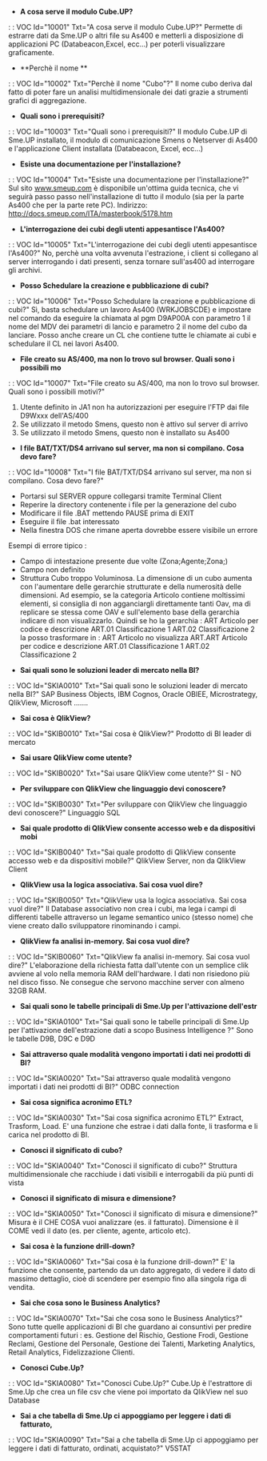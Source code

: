 - **A cosa serve il modulo Cube.UP?**

 :  : VOC Id="10001" Txt="A cosa serve il modulo Cube.UP?"
 Permette di estrarre dati da Sme.UP o altri file su As400 e metterli a disposizione di applicazioni PC (Databeacon,Excel, ecc...) per poterli visualizzare graficamente.

- **Perchè il nome **

 :  : VOC Id="10002" Txt="Perchè il nome "Cubo"?"
 Il nome cubo deriva dal fatto di poter fare un analisi multidimensionale dei dati grazie a strumenti grafici di aggregazione.

- **Quali sono i prerequisiti?**

 :  : VOC Id="10003" Txt="Quali sono i prerequisiti?"
 Il modulo Cube.UP di Sme.UP installato, il modulo di comunicazione Smens o Netserver di As400 e l'applicazione Client installata (Databeacon, Excel, ecc...)

- **Esiste una documentazione per l'installazione?**

 :  : VOC Id="10004" Txt="Esiste una documentazione per l'installazione?"
 Sul sito www.smeup.com è disponibile un'ottima guida tecnica, che vi seguirà passo passo nell'installazione di tutto il modulo (sia per la parte As400 che per la parte rete PC).
 Indirizzo: http://docs.smeup.com/ITA/masterbook/5178.htm

- **L'interrogazione dei cubi degli utenti appesantisce l'As400?**

 :  : VOC Id="10005" Txt="L'interrogazione dei cubi degli utenti appesantisce l'As400?"
 No, perchè una volta avvenuta l'estrazione, i client si collegano al server interrogando i dati presenti, senza tornare sull'as400 ad interrogare gli archivi.

- **Posso Schedulare la creazione e pubblicazione di cubi?**

 :  : VOC Id="10006" Txt="Posso Schedulare la creazione e pubblicazione di cubi?"
 Sì, basta schedulare un lavoro As400 (WRKJOBSCDE) e impostare nel comando da eseguire la chiamata al pgm D9AP00A con parametro 1 il nome del MDV dei parametri
 di lancio e parametro 2 il nome del cubo da lanciare.
 Posso anche creare un CL che contiene tutte le chiamate ai cubi e schedulare il CL nei lavori As400.

- **File creato su AS/400, ma non lo trovo sul browser. Quali sono i possibili mo**

 :  : VOC Id="10007" Txt="File creato su AS/400, ma non lo trovo sul browser. Quali sono i possibili motivi?"
 1. Utente definito in JA1 non ha autorizzazioni per eseguire l'FTP dai file D9Wxxx dell'AS/400
 2. Se utilizzato il metodo Smens, questo non è attivo sul server di arrivo
 3. Se utilizzato il metodo Smens, questo non è installato su As400

- **I file BAT/TXT/DS4 arrivano sul server, ma non si compilano. Cosa devo fare?**

 :  : VOC Id="10008" Txt="I file BAT/TXT/DS4 arrivano sul server, ma non si compilano. Cosa devo fare?"
 * Portarsi sul SERVER oppure collegarsi tramite Terminal Client
 * Reperire la directory contenente i file per la generazione del cubo
 * Modificare il file .BAT mettendo PAUSE prima di EXIT
 * Eseguire il file .bat interessato
 * Nella finestra DOS che rimane aperta dovrebbe essere visibile un errore

 Esempi di errore tipico : 
 * Campo di intestazione presente due volte (Zona;Agente;Zona;)
 * Campo non definito
 * Struttura Cubo troppo Voluminosa. La dimensione di un cubo aumenta con l'aumentare delle gerarchie strutturate e della numerosità delle dimensioni.
 Ad esempio, se la categoria Articolo contiene moltissimi elementi, si consiglia di non agganciargli direttamente tanti Oav, ma di replicare se stessa come OAV e sull'elemento base
 della gerarchia indicare di non visualizzarlo.
 Quindi se ho la gerarchia : 
 ART Articolo per codice e descrizione
 ART.01 Classificazione 1
 ART.02 Classificazione 2
 la posso trasformare in : 
 ART Articolo no visualizza
 ART.ART Articolo per codice e descrizione
 ART.01 Classificazione 1
 ART.02 Classificazione 2
- **Sai quali sono le soluzioni leader di mercato nella BI?**

 :  : VOC Id="SKIA0010" Txt="Sai quali sono le soluzioni leader di mercato nella BI?"
SAP Business Objects, IBM Cognos, Oracle OBIEE, Microstrategy, QlikView, Microsoft .......
- **Sai cosa è QlikView?**

 :  : VOC Id="SKIB0010" Txt="Sai cosa è QlikView?"
Prodotto di BI leader di mercato
- **Sai usare QlikView come utente?**

 :  : VOC Id="SKIB0020" Txt="Sai usare QlikView come utente?"
SI - NO
- **Per sviluppare con QlikView che linguaggio devi conoscere?**

 :  : VOC Id="SKIB0030" Txt="Per sviluppare con QlikView che linguaggio devi conoscere?"
Linguaggio SQL
- **Sai quale prodotto di QlikView consente accesso  web e da dispositivi mobi**

 :  : VOC Id="SKIB0040" Txt="Sai quale prodotto di QlikView consente accesso  web e da dispositivi mobile?"
QlikView Server, non da QlikView Client
- **QlikView usa la logica associativa. Sai cosa vuol dire?**

 :  : VOC Id="SKIB0050" Txt="QlikView usa la logica associativa. Sai cosa vuol dire?"
Il Database associativo non crea i cubi, ma lega i campi di differenti tabelle attraverso un legame semantico unico (stesso nome) che viene creato dallo sviluppatore rinominando i campi.
- **QlikView fa analisi in-memory. Sai cosa vuol dire?**

 :  : VOC Id="SKIB0060" Txt="QlikView fa analisi in-memory. Sai cosa vuol dire?"
L'elaborazione della richiesta fatta  dall'utente con un semplice clik avviene al volo nella memoria RAM dell'hardware. I dati non risiedono più nel disco fisso. Ne consegue che servono macchine server con almeno 32GB RAM.
- **Sai quali sono le tabelle principali di Sme.Up per l'attivazione dell'estr**

 :  : VOC Id="SKIA0100" Txt="Sai quali sono le tabelle principali di Sme.Up per l'attivazione dell'estrazione dati a scopo Business Intelligence ?"
Sono le tabelle D9B, D9C e D9D
- **Sai attraverso quale modalità vengono importati i dati nei prodotti di BI?**

 :  : VOC Id="SKIA0020" Txt="Sai attraverso quale modalità vengono importati i dati nei prodotti di BI?"
ODBC connection
- **Sai cosa significa acronimo ETL?**

 :  : VOC Id="SKIA0030" Txt="Sai cosa significa acronimo ETL?"
Extract, Trasform, Load. E' una funzione che estrae i dati dalla fonte, li trasforma e li carica nel prodotto di BI.
- **Conosci il significato di cubo?**

 :  : VOC Id="SKIA0040" Txt="Conosci il significato di cubo?"
Struttura multidimensionale che racchiude i dati visibili e interrogabili da più punti di vista
- **Conosci il significato di misura e dimensione?**

 :  : VOC Id="SKIA0050" Txt="Conosci il significato di misura e dimensione?"
Misura è il CHE COSA vuoi analizzare (es. il fatturato). Dimensione è il COME vedi il dato (es. per cliente, agente, articolo etc).
- **Sai cosa è la funzione drill-down?**

 :  : VOC Id="SKIA0060" Txt="Sai cosa è la funzione drill-down?"
E' la funzione che consente, partendo da un dato aggregato, di vedere il dato di massimo dettaglio, cioè di scendere per esempio fino alla singola riga di vendita.
- **Sai che cosa sono le Business Analytics?**

 :  : VOC Id="SKIA0070" Txt="Sai che cosa sono le Business Analytics?"
Sono tutte quelle applicazioni di BI che guardano ai consuntivi per predire comportamenti futuri :   es. Gestione del Rischio, Gestione Frodi, Gestione Reclami, Gestione del Personale,  Gestione dei Talenti, Marketing Analytics, Retail Analytics, Fidelizzazione Clienti.
- **Conosci Cube.Up?**

 :  : VOC Id="SKIA0080" Txt="Conosci Cube.Up?"
Cube.Up è l'estrattore di Sme.Up che crea un file csv che viene poi importato da QlikView nel suo Database
- **Sai a che tabella di Sme.Up ci appoggiamo per leggere i dati di fatturato,**

 :  : VOC Id="SKIA0090" Txt="Sai a che tabella di Sme.Up ci appoggiamo per leggere i dati di fatturato, ordinati, acquistato?"
V5STAT
